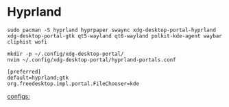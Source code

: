 # Hyprland

```
sudo pacman -S hyprland hyprpaper swaync xdg-desktop-portal-hyprland xdg-desktop-portal-gtk qt5-wayland qt6-wayland polkit-kde-agent waybar cliphist wofi
```

```
mkdir -p ~/.config/xdg-desktop-portal/
nvim ~/.config/xdg-desktop-portal/hyprland-portals.conf
```
```
[preferred]
default=hyprland;gtk
org.freedesktop.impl.portal.FileChooser=kde
```
[configs:](./.config)
